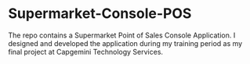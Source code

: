 # Supermarket-Console-POS


The repo contains a Supermarket Point of Sales Console Application.
I designed and developed the application during my training period as my final project at Capgemini Technology Services.
